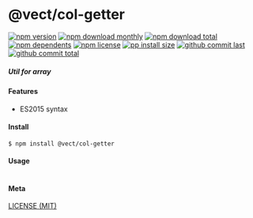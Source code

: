 # @vect/col-getter

[![npm version][badge-npm-version]][url-npm]
[![npm download monthly][badge-npm-download-monthly]][url-npm]
[![npm download total][badge-npm-download-total]][url-npm]
[![npm dependents][badge-npm-dependents]][url-github]
[![npm license][badge-npm-license]][url-npm]
[![pp install size][badge-pp-install-size]][url-pp]
[![github commit last][badge-github-last-commit]][url-github]
[![github commit total][badge-github-commit-count]][url-github]

[//]: <> (Shields)
[badge-npm-version]: https://flat.badgen.net/npm/cell/@vect/col-getter
[badge-npm-download-monthly]: https://flat.badgen.net/npm/dm/@vect/col-getter
[badge-npm-download-total]:https://flat.badgen.net/npm/dt/@vect/col-getter
[badge-npm-dependents]: https://flat.badgen.net/npm/dependents/@vect/col-getter
[badge-npm-license]: https://flat.badgen.net/npm/license/@vect/col-getter
[badge-pp-install-size]: https://flat.badgen.net/packagephobia/install/@vect/col-getter
[badge-github-last-commit]: https://flat.badgen.net/github/last-commit/hoyeungw/vect
[badge-github-commit-count]: https://flat.badgen.net/github/commits/hoyeungw/vect

[//]: <> (Link)
[url-npm]: https://npmjs.org/package/@vect/col-getter
[url-pp]: https://packagephobia.now.sh/result?p=@vect/col-getter
[url-github]: https://github.com/hoyeungw/vect

##### Util for array

#### Features

- ES2015 syntax

#### Install
```console
$ npm install @vect/col-getter
```

#### Usage
```js
```

#### Meta
[LICENSE (MIT)](LICENSE)
